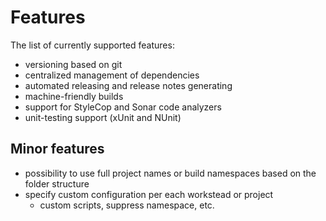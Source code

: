 # Features

The list of currently supported features:

- versioning based on git
- centralized management of dependencies
- automated releasing and release notes generating
- machine-friendly builds
- support for StyleCop and Sonar code analyzers
- unit-testing support (xUnit and NUnit)

## Minor features

- possibility to use full project names or build namespaces based on the folder structure
- specify custom configuration per each workstead or project
  - custom scripts, suppress namespace, etc.
